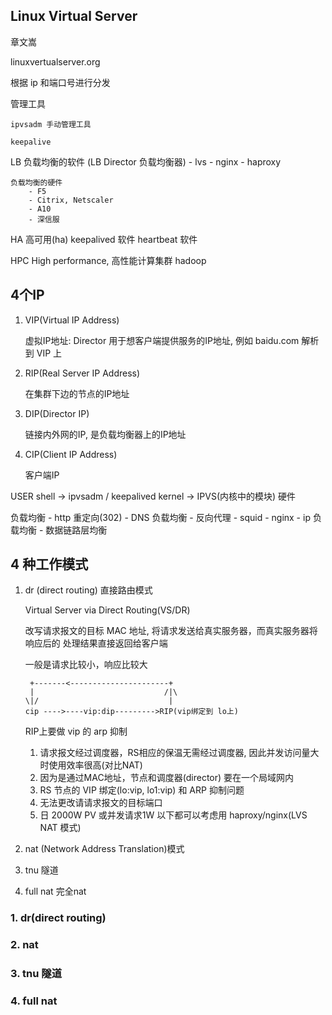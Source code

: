 ## Linux Virtual Server

章文嵩

linuxvertualserver.org

根据 ip 和端口号进行分发

管理工具

    ipvsadm 手动管理工具

    keepalive 

LB
    负载均衡的软件  (LB Director 负载均衡器)
        - lvs
        - nginx
        - haproxy

    负载均衡的硬件
        - F5
        - Citrix, Netscaler
        - A10
        - 深信服
HA
    高可用(ha)
        keepalived 软件
        heartbeat 软件

HPC
    High performance, 高性能计算集群
    hadoop

## 4个IP

1. VIP(Virtual IP Address)

    虚拟IP地址: Director 用于想客户端提供服务的IP地址, 例如 baidu.com 解析到 VIP 上

2. RIP(Real Server IP Address)

    在集群下边的节点的IP地址

3. DIP(Director IP)

    链接内外网的IP, 是负载均衡器上的IP地址

4. CIP(Client IP Address)

    客户端IP


USER
shell       -> ipvsadm  / keepalived
kernel      -> IPVS(内核中的模块)
硬件

负载均衡
    - http 重定向(302)
    - DNS 负载均衡
    - 反向代理
        - squid
        - nginx
    - ip 负载均衡
    - 数据链路层均衡


## 4 种工作模式

1. dr (direct routing) 直接路由模式

    Virtual Server via Direct Routing(VS/DR)

    改写请求报文的目标 MAC 地址, 将请求发送给真实服务器，而真实服务器将响应后的
    处理结果直接返回给客户端

    一般是请求比较小，响应比较大

    ```
     +-------<----------------------+
     |                             /|\
    \|/                             |
    cip ---->----vip:dip--------->RIP(vip绑定到 lo上)
    ```

    RIP上要做 vip 的 arp 抑制

    1. 请求报文经过调度器，RS相应的保温无需经过调度器, 因此并发访问量大时使用效率很高(对比NAT)
    2. 因为是通过MAC地址，节点和调度器(director) 要在一个局域网内
    3. RS 节点的 VIP 绑定(lo:vip, lo1:vip) 和 ARP 抑制问题
    4. 无法更改请请求报文的目标端口
    5. 日 2000W PV 或并发请求1W 以下都可以考虑用 haproxy/nginx(LVS NAT 模式)

2. nat (Network Address Translation)模式

3. tnu 隧道

4. full nat 完全nat


### 1. dr(direct routing)


### 2. nat



### 3. tnu 隧道



### 4. full nat

